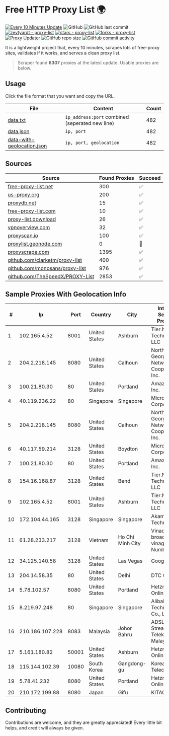 
# Free HTTP Proxy List 🌍

[![Every 10 Minutes Update](https://github.com/mertguvencli/http-proxy-list/actions/workflows/main.yml/badge.svg?branch=main)](https://github.com/mertguvencli/http-proxy-list/actions/workflows/main.yml)
![GitHub](https://img.shields.io/github/license/mertguvencli/http-proxy-list)
![GitHub last commit](https://img.shields.io/github/last-commit/mertguvencli/http-proxy-list)
[![zevtyardt - proxy-list](https://img.shields.io/static/v1?label=zevtyardt&message=proxy-list&color=blue&logo=github)](https://github.com/zevtyardt/proxy-list "Go to GitHub repo")
[![stars - proxy-list](https://img.shields.io/github/stars/zevtyardt/proxy-list?style=social)](https://github.com/zevtyardt/proxy-list)
[![forks - proxy-list](https://img.shields.io/github/forks/zevtyardt/proxy-list?style=social)](https://github.com/zevtyardt/proxy-list)
[![Proxy Updater](https://github.com/zevtyardt/proxy-list/workflows/Proxy%20Updater/badge.svg)](https://github.com/zevtyardt/proxy-list/actions?query=workflow:"Proxy+Updater")
![GitHub repo size](https://img.shields.io/github/repo-size/zevtyardt/proxy-list)
[![GitHub commit activity](https://img.shields.io/github/commit-activity/m/zevtyardt/proxy-list?logo=commits)](https://github.com/zevtyardt/proxy-list/commits/main)

It is a lightweight project that, every 10 minutes, scrapes lots of free-proxy sites, validates if it works, and serves a clean proxy list.

> Scraper found **6307** proxies at the latest update. Usable proxies are below.

## Usage

Click the file format that you want and copy the URL.

|File|Content|Count|
|----|-------|-----|
|[data.txt](https://raw.githubusercontent.com/mertguvencli/http-proxy-list/main/proxy-list/data.txt)|`ip_address:port` combined (seperated new line)|482|
|[data.json](https://raw.githubusercontent.com/mertguvencli/http-proxy-list/main/proxy-list/data.json)|`ip, port`|482|
|[data-with-geolocation.json](https://raw.githubusercontent.com/mertguvencli/http-proxy-list/main/proxy-list/data-with-geolocation.json)|`ip, port, geolocation`|482|

## Sources

|Source|Found Proxies|Succeed|
|------|-------------|-------|
|[free-proxy-list.net](https://free-proxy-list.net)|300|✅|
|[us-proxy.org](https://www.us-proxy.org)|200|✅|
|[proxydb.net](http://proxydb.net)|15|✅|
|[free-proxy-list.com](https://free-proxy-list.com/?page=&port=&type%5B%5D=http&type%5B%5D=https&up_time=0&search=Search)|10|✅|
|[proxy-list.download](https://www.proxy-list.download/HTTP)|26|✅|
|[vpnoverview.com](https://vpnoverview.com/privacy/anonymous-browsing/free-proxy-servers)|32|✅|
|[proxyscan.io](https://www.proxyscan.io)|100|✅|
|[proxylist.geonode.com](https://proxylist.geonode.com/api/proxy-list?limit=300&page=1&sort_by=lastChecked&sort_type=desc&protocols=http,https)|0|🚫|
|[proxyscrape.com](https://api.proxyscrape.com/v2/?request=displayproxies&protocol=http&timeout=10000&country=all&ssl=all&anonymity=all)|1395|✅|
|[github.com/clarketm/proxy-list](https://raw.githubusercontent.com/clarketm/proxy-list/master/proxy-list-raw.txt)|400|✅|
|[github.com/monosans/proxy-list](https://raw.githubusercontent.com/monosans/proxy-list/main/proxies/http.txt)|976|✅|
|[github.com/TheSpeedX/PROXY-List](https://raw.githubusercontent.com/TheSpeedX/PROXY-List/master/http.txt)|2853|✅|


## Sample Proxies With Geolocation Info

|#|Ip|Port|Country|City|Internet Service Provider|
|-|--|----|-------|----|-------------------------|
|1|102.165.4.52|8001|United States|Ashburn|Tier.Net Technologies LLC|
|2|204.2.218.145|8080|United States|Calhoun|North Georgia Network Cooperative, Inc.|
|3|100.21.80.30|80|United States|Portland|Amazon.com, Inc.|
|4|40.119.236.22|80|Singapore|Singapore|Microsoft Corporation|
|5|204.2.218.145|8080|United States|Calhoun|North Georgia Network Cooperative, Inc.|
|6|40.117.59.214|3128|United States|Boydton|Microsoft Corporation|
|7|100.21.80.30|80|United States|Portland|Amazon.com, Inc.|
|8|154.16.168.87|3128|United States|Bend|Tier.Net Technologies LLC|
|9|102.165.4.52|8001|United States|Ashburn|Tier.Net Technologies LLC|
|10|172.104.44.165|3128|Singapore|Singapore|Akamai Technologies|
|11|61.28.233.217|3128|Vietnam|Ho Chi Minh City|Vinadata broadcast via vinagame AS Number|
|12|34.125.140.58|3128|United States|Las Vegas|Google LLC|
|13|204.14.58.35|80|United States|Delhi|DTC Cable|
|14|5.78.102.57|8080|United States|Portland|Hetzner Online GmbH|
|15|8.219.97.248|80|Singapore|Singapore|Alibaba (US) Technology Co., Ltd.|
|16|210.186.107.228|8083|Malaysia|Johor Bahru|ADSL Streamyx Telekom Malaysia|
|17|5.161.180.82|50001|United States|Ashburn|Hetzner Online GmbH|
|18|115.144.102.39|10080|South Korea|Gangdong-gu|Korea Telecom|
|19|5.78.41.232|8080|United States|Portland|Hetzner Online GmbH|
|20|210.172.199.88|8080|Japan|Gifu|KITAGATA|



## Contributing

Contributions are welcome, and they are greatly appreciated! Every
little bit helps, and credit will always be given.

